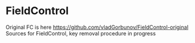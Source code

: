 # FieldControl
Original FC is here https://github.com/vladGorbunov/FieldControl-original <br>
Sources for FieldControl, key removal procedure in progress<BR>
